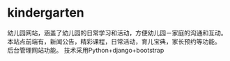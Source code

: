 # kindergarten
幼儿园网站，涵盖了幼儿园的日常学习和活动，方便幼儿园－家庭的沟通和互动。 
本站点前端有，新闻公告，精彩课程，日常活动，育儿宝典，家长预约等功能。
后台管理网站功能。
技术采用Python+django+bootstrap
